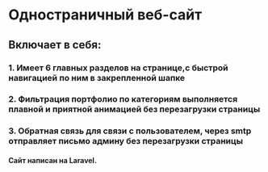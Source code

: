 # Одностраничный веб-сайт
## Включает в себя:
### 1. Имеет 6 главных разделов на странице,с быстрой навигацией по ним в закрепленной шапке
### 2. Фильтрация портфолио по категориям выполняется плавной и приятной анимацией без перезагрузки страницы
### 3. Обратная связь для связи с пользователем, через smtp отправляет письмо админу без перезагрузки страницы
#### Сайт написан на Laravel.
